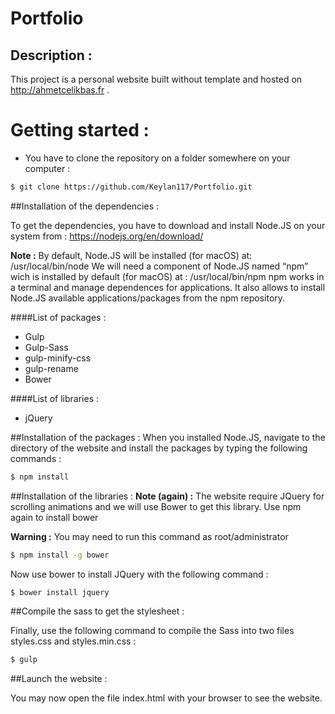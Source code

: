 # Portfolio
## Description :
This project is a personal website built without template and hosted on http://ahmetcelikbas.fr .


# Getting started :

- You have to clone the repository on a folder somewhere on your computer :
```bash
$ git clone https://github.com/Keylan117/Portfolio.git
```
		
##Installation of the dependencies : 

To get the dependencies, you have to download and install Node.JS on your system from : https://nodejs.org/en/download/

**Note :** 
	By default, Node.JS will be installed (for macOS) at: /usr/local/bin/node
	We will need a component of Node.JS named “npm” wich is installed by default (for macOS) at : /usr/local/bin/npm
	npm works in a terminal and manage dependences for applications.
	It also allows to install Node.JS available applications/packages from the npm repository.

####List of packages :
* Gulp
* Gulp-Sass
* gulp-minify-css
* gulp-rename
* Bower

####List of libraries : 
* jQuery



##Installation of the packages :
When you installed Node.JS, navigate to the directory of the website and install the packages by typing the following commands :
```bash
$ npm install
```
##Installation of the libraries :
**Note (again) :**
	The website require JQuery for scrolling animations and we will use Bower to get this library. 
  Use npm again to install bower
  
 **Warning :** You may need to run this command as root/administrator
```bash
$ npm install -g bower
```

Now use bower to install JQuery with the following command : 
```bash
$ bower install jquery
```

##Compile the sass to get the stylesheet :

Finally, use the following command to compile the Sass into two files styles.css and styles.min.css :
```bash
$ gulp
```

##Launch the website :

You may now open the file index.html with your browser to see the website.
